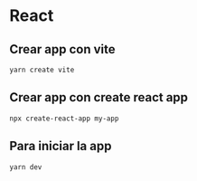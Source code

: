 # React

## Crear app con vite
```
yarn create vite
```

## Crear app con create react app
```
npx create-react-app my-app
```

## Para iniciar la app
```
yarn dev
```
